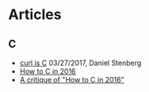 # Articles

## C

* [curl is C](https://daniel.haxx.se/blog/2017/03/27/curl-is-c/)  03/27/2017, Daniel Stenberg
* [How to C in 2016](https://matt.sh/howto-c)
* [A critique of "How to C in 2016"](https://github.com/Keith-S-Thompson/how-to-c-response)
